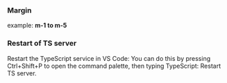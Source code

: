 ### Margin
example: **m-1 to m-5**

### Restart of TS server
Restart the TypeScript service in VS Code: You can do this by pressing Ctrl+Shift+P to open the command palette, then typing TypeScript: Restart TS server.